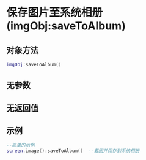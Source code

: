 # 保存图片至系统相册(imgObj:saveToAlbum)

## 对象方法

```lua
imgObj:saveToAlbum()
```

## 无参数

## 无返回值

## 示例

```lua
--简单的示例
screen.image():saveToAlbum()  --截图并保存到系统相册

```
